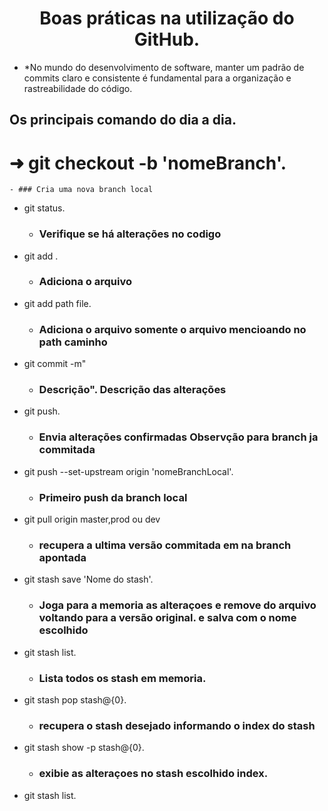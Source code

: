  <h1 align="center">
 Boas práticas na utilização do GitHub. <br>
 </h1>

 - *No mundo do desenvolvimento de software, manter um padrão de commits claro e consistente é fundamental para a organização e rastreabilidade do código.


## Os principais comando do dia a dia.
# ➜ git checkout -b 'nomeBranch'.
    - ### Cria uma nova branch local
 - git status.
    - ### Verifique se há alterações no codigo
 - git add .
    - ### Adiciona o arquivo  
 - git add path file.
   - ### Adiciona o arquivo somente o arquivo mencioando no path caminho 
 - git commit -m"
   - ### Descrição". Descrição das alterações
 - git push.
   - ### Envia alterações confirmadas Observção para branch ja commitada
 - git push --set-upstream origin 'nomeBranchLocal'.
   - ### Primeiro push da branch local
 - git pull origin master,prod ou dev
   - ### recupera a ultima versão commitada em na branch apontada
 - git stash save 'Nome do stash'.
   - ### Joga para a memoria as alteraçoes e remove do arquivo voltando para a versão original. e salva com o nome escolhido
 - git stash list.
   - ### Lista todos os stash em memoria.
 - git stash pop stash@{0}.
   - ### recupera o stash desejado informando o index do stash
 - git stash show -p stash@{0}.
   - ###  exibie as alteraçoes no stash escolhido index.
 - git stash list.
   <br>
